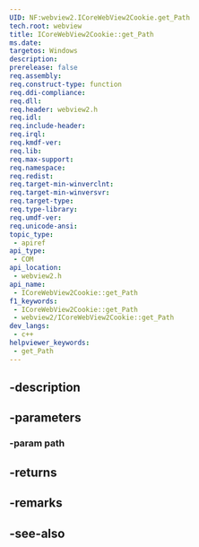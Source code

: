 ```yaml
---
UID: NF:webview2.ICoreWebView2Cookie.get_Path
tech.root: webview
title: ICoreWebView2Cookie::get_Path
ms.date: 
targetos: Windows
description: 
prerelease: false
req.assembly: 
req.construct-type: function
req.ddi-compliance: 
req.dll: 
req.header: webview2.h
req.idl: 
req.include-header: 
req.irql: 
req.kmdf-ver: 
req.lib: 
req.max-support: 
req.namespace: 
req.redist: 
req.target-min-winverclnt: 
req.target-min-winversvr: 
req.target-type: 
req.type-library: 
req.umdf-ver: 
req.unicode-ansi: 
topic_type:
 - apiref
api_type:
 - COM
api_location:
 - webview2.h
api_name:
 - ICoreWebView2Cookie::get_Path
f1_keywords:
 - ICoreWebView2Cookie::get_Path
 - webview2/ICoreWebView2Cookie::get_Path
dev_langs:
 - c++
helpviewer_keywords:
 - get_Path
---
```


## -description

## -parameters

### -param path

## -returns

## -remarks

## -see-also

